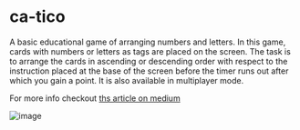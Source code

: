 # ca-tico
A basic educational game of arranging numbers and letters. In this game, cards with numbers or letters as tags are placed on the screen. The task is to arrange the cards in ascending or descending order with respect to the instruction placed at the base of the screen before the timer runs out after which you gain a point. It is also available in multiplayer mode.

For more info checkout [ths article on medium](https://medium.com/@yahaya.suleiman2204/how-i-built-ca%C3%B3tico-e5a9c5c3b295)

![image](https://user-images.githubusercontent.com/44181657/173222711-944cc15b-4798-44d4-bd6f-877f205d6309.png)
